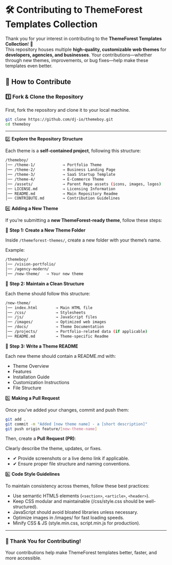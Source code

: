 # **🛠️ Contributing to ThemeForest Templates Collection**

Thank you for your interest in contributing to the **ThemeForest Templates Collection**! 🚀  
This repository houses multiple **high-quality, customizable web themes** for **developers, agencies, and businesses**. Your contributions—whether through new themes, improvements, or bug fixes—help make these templates even better.

## **📌 How to Contribute**

### **1️⃣ Fork & Clone the Repository**
First, fork the repository and clone it to your local machine.

```bash
git clone https://github.com/dj-io/themeboy.git
cd themeboy
```

---

2️⃣ **Explore the Repository Structure**

Each theme is a **self-contained project**, following this structure:

```bash
/themeboy/
│── /theme-1/            → Portfolio Theme
│── /theme-2/            → Business Landing Page
│── /theme-3/            → SaaS Startup Template
│── /theme-4/            → E-Commerce Theme
│── /assets/             → Parent Repo assets (icons, images, logos)
│── LICENSE.md           → Licensing Information
│── README.md            → Main Repository Readme
│── CONTRIBUTE.md        → Contribution Guidelines
```

4️⃣ **Adding a New Theme**

If you’re submitting a **new ThemeForest-ready theme**, follow these steps:

🔹 **Step 1: Create a New Theme Folder**

Inside `/themeforest-themes/`, create a new folder with your theme’s name.

Example:

```bash
/themeboy/
│── /vision-portfolio/
│── /agency-modern/
│── /new-theme/   → Your new theme
```

🔹 **Step 2: Maintain a Clean Structure**

Each theme should follow this structure:

```bash
/new-theme/
│── index.html        → Main HTML file
│── /css/             → Stylesheets
│── /js/              → JavaScript files
│── /images/          → Optimized web images
│── /docs/            → Theme Documentation
│── /projects/        → Portfolio-related data (if applicable)
│── README.md         → Theme-specific Readme
```

🔹 **Step 3: Write a Theme README**

Each new theme should contain a README.md with:
 - Theme Overview
 - Features
 - Installation Guide
 - Customization Instructions
 - File Structure

 5️⃣ **Making a Pull Request**

Once you’ve added your changes, commit and push them:

```bash
git add .
git commit -m "Added [new theme name] - a [short description]"
git push origin feature/[new-theme-name]
```

Then, create a **Pull Request (PR)**:

Clearly describe the theme, updates, or fixes.

- ✔ Provide screenshots or a live demo link if applicable.
- ✔ Ensure proper file structure and naming conventions.


6️⃣ **Code Style Guidelines**

To maintain consistency across themes, follow these best practices:

 - Use semantic HTML5 elements (`<section>`, `<article>`, `<header>`).
 - Keep CSS modular and maintainable (/css/style.css should be well-structured).
 - JavaScript should avoid bloated libraries unless necessary.
 - Optimize images in /images/ for fast loading speeds.
 - Minify CSS & JS (style.min.css, script.min.js for production).

---

### 🚀 Thank You for Contributing!

Your contributions help make ThemeForest templates better, faster, and more accessible.